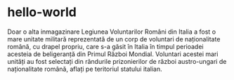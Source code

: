 # hello-world
Doar o alta inmagazinare
Legiunea Voluntarilor Români din Italia a fost o mare unitate militară reprezentată de un corp de voluntari de naționalitate română, cu drapel propriu, care s-a găsit în Italia în timpul perioadei acesteia de beligeranță din Primul Război Mondial. Voluntari acestei mari unități au fost selectați din rândurile prizonierilor de război austro-ungari de naționalitate română, aflați pe teritoriul statului italian.
